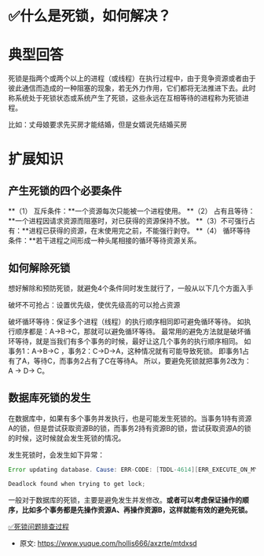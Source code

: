 # ✅什么是死锁，如何解决？
<!--page header-->

<a name="Ibq6d"></a>
# 典型回答

死锁是指两个或两个以上的进程（或线程）在执行过程中，由于竞争资源或者由于彼此通信而造成的一种阻塞的现象，若无外力作用，它们都将无法推进下去。此时称系统处于死锁状态或系统产生了死锁，这些永远在互相等待的进程称为死锁进程。

比如：丈母娘要求先买房才能结婚，但是女婿说先结婚买房

<a name="YC8IK"></a>
# 扩展知识

<a name="P120f"></a>
## 产生死锁的四个必要条件
**（1） 互斥条件：**一个资源每次只能被一个进程使用。
**（2） 占有且等待：**一个进程因请求资源而阻塞时，对已获得的资源保持不放。
**（3）不可强行占有：**进程已获得的资源，在末使用完之前，不能强行剥夺。
**（4） 循环等待条件：**若干进程之间形成一种头尾相接的循环等待资源关系。

<a name="jJ5Xj"></a>
## 如何解除死锁

想好解除和预防死锁，就避免4个条件同时发生就行了，一般从以下几个方面入手

破坏不可抢占：设置优先级，使优先级高的可以抢占资源

破坏循环等待：保证多个进程（线程）的执行顺序相同即可避免循环等待。
如执行顺序都是：A->B->C，那就可以避免循环等待。
最常用的避免方法就是破坏循环等待，就是当我们有多个事务的时候，最好让这几个事务的执行顺序相同。
如事务1：A->B->C ，事务2：C->D->A，这种情况就有可能导致死锁。
即事务1占有了A，等待C，而事务2占有了C在等待A。
所以，要避免死锁就把事务2改为：A -> D-> C。


<a name="JFz8M"></a>
## 数据库死锁的发生

在数据库中，如果有多个事务并发执行，也是可能发生死锁的。当事务1持有资源A的锁，但是尝试获取资源B的锁，而事务2持有资源B的锁，尝试获取资源A的锁的时候，这时候就会发生死锁的情况。

发生死锁时，会发生如下异常：

```java
Error updating database. Cause: ERR-CODE: [TDDL-4614][ERR_EXECUTE_ON_MYSQL] 

Deadlock found when trying to get lock; 

```

一般对于数据库的死锁，主要是避免发生并发修改。**或者可以考虑保证操作的顺序，比如多个事务都是先操作资源A、再操作资源B，这样就能有效的避免死锁。**

[✅死锁问题排查过程](https://www.yuque.com/hollis666/axzrte/yywypm?view=doc_embed)


<!--page footer-->
- 原文: <https://www.yuque.com/hollis666/axzrte/mtdxsd>